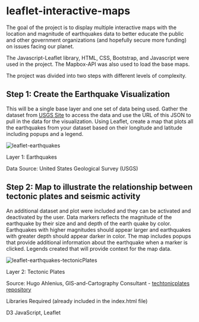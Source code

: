 # leaflet-interactive-maps

The goal of the project is to display multiple interactive maps with the location and magnitude of earthquakes data to better educate the public and other government organizations (and hopefully secure more funding) on issues facing our planet.

The Javascript-Leaflet library, HTML, CSS, Bootstrap, and Javascript were used in the project. The Mapbox-API was also used to load the base maps. 

The project was divided into two steps with different levels of complexity.

## Step 1: Create the Earthquake Visualization
This will be a single base layer and one set of data being used. Gather the dataset from [USGS Site](https://earthquake.usgs.gov/earthquakes/feed/v1.0/geojson.php) to access the data and use the URL of this JSON to pull in the data for the visualization. Using Leaflet, create a map that plots all the earthquakes from your dataset based on their longitude and latitude including popups and a legend. 

![leaflet-earthquakes](https://github.com/bryan-lolordo/leaflet-challenge/assets/134180762/96606cca-336c-4ee5-8fcc-e9276d0c45ec)

Layer 1: Earthquakes

Data Source: United States Geological Survey (USGS)

## Step 2: Map to illustrate the relationship between tectonic plates and seismic activity
An additional dataset and plot were included and they can be activated and deactivated by the user.
Data markers reflects the magnitude of the earthquake by their size and and depth of the earth quake by color. 
Earthquakes with higher magnitudes should appear larger and earthquakes with greater depth should appear darker in color.
The map includes popups that provide additional information about the earthquake when a marker is clicked.
Legends created that will provide context for the map data.

![leaflet-earthquakes-tectonicPlates](https://github.com/bryan-lolordo/leaflet-challenge/assets/134180762/7cf5150f-961a-4ae4-86ad-a2aa6baab05e)

Layer 2: Tectonic Plates

Source: Hugo Ahlenius, GIS-and-Cartography Consultant - [techtonicplates repository](https://github.com/fraxen/tectonicplates)

Libraries Required (already included in the index.html file)

D3 JavaScript, Leaflet
